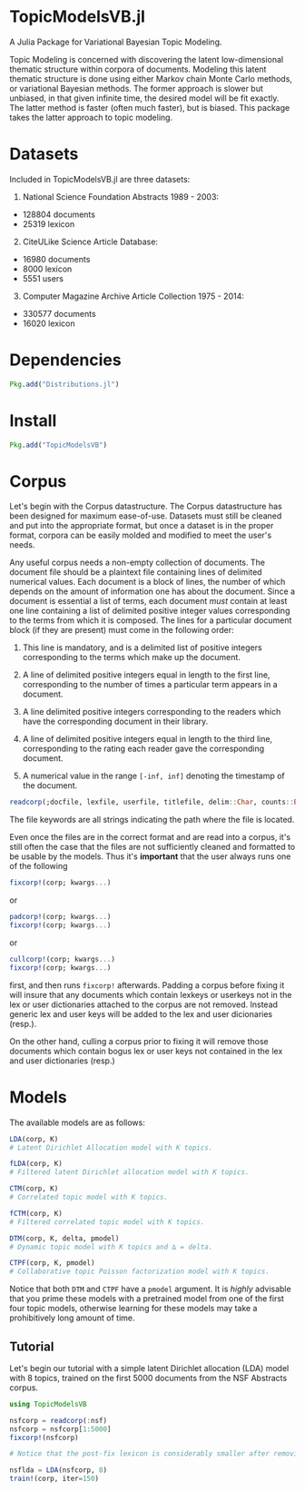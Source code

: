 # TopicModelsVB.jl
A Julia Package for Variational Bayesian Topic Modeling.

Topic Modeling is concerned with discovering the latent low-dimensional thematic structure within corpora of documents.  Modeling this latent thematic structure is done using either Markov chain Monte Carlo methods, or variational Bayesian methods.  The former approach is slower but unbiased, in that given infinite time, the desired model will be fit exactly.  The latter method is faster (often much faster), but is biased.  This package takes the latter approach to topic modeling.

# Datasets
Included in TopicModelsVB.jl are three datasets:

1. National Science Foundation Abstracts 1989 - 2003:
  * 128804 documents
  * 25319 lexicon

2. CiteULike Science Article Database:
  * 16980 documents
  * 8000 lexicon
  * 5551 users

3. Computer Magazine Archive Article Collection 1975 - 2014:
  * 330577 documents
  * 16020 lexicon

# Dependencies
```julia
Pkg.add("Distributions.jl")
```

# Install
```julia
Pkg.add("TopicModelsVB")
```

# Corpus
Let's begin with the Corpus datastructure.  The Corpus datastructure has been designed for maximum ease-of-use.  Datasets must still be cleaned and put into the appropriate format, but once a dataset is in the proper format, corpora can be easily molded and modified to meet the user's needs.

Any useful corpus needs a non-empty collection of documents.  The document file should be a plaintext file containing lines of delimited numerical values.  Each document is a block of lines, the number of which depends on the amount of information one has about the document.  Since a document is essential a list of terms, each document *must* contain at least one line containing a list of delimited positive integer values corresponding to the terms from which it is composed.  The lines for a particular document block (if they are present) must come in the following order:

1. This line is mandatory, and is a delimited list of positive integers corresponding to the terms which make up the document.

2. A line of delimited positive integers equal in length to the first line, corresponding to the number of times a particular term appears in a document.

3. A line delimited positive integers corresponding to the readers which have the corresponding document in their library.

4. A line of delimited positive integers equal in length to the third line, corresponding to the rating each reader gave the corresponding document.

5. A numerical value in the range ```[-inf, inf]``` denoting the timestamp of the document.

```julia
readcorp(;docfile, lexfile, userfile, titlefile, delim::Char, counts::Bool, readers::Bool, ratings::Bool, stamps::Bool)
```

The file keywords are all strings indicating the path where the file is located.

Even once the files are in the correct format and are read into a corpus, it's still often the case that the files are not sufficiently cleaned and formatted to be usable by the models.  Thus it's **important** that the user always runs one of the following
```julia
fixcorp!(corp; kwargs...)
```
or
```julia
padcorp!(corp; kwargs...)
fixcorp!(corp; kwargs...)
```
or
```julia
cullcorp!(corp; kwargs...)
fixcorp!(corp; kwargs...)
```
first, and then runs ```fixcorp!``` afterwards.  Padding a corpus before fixing it will insure that any documents which contain lexkeys or userkeys not in the lex or user dictionaries attached to the corpus are not removed.  Instead generic lex and user keys will be added to the lex and user dicionaries (resp.).

On the other hand, culling a corpus prior to fixing it will remove those documents which contain bogus lex or user keys not contained in the lex and user dictionaries (resp.)

# Models
The available models are as follows:
```julia
LDA(corp, K)
# Latent Dirichlet Allocation model with K topics.

fLDA(corp, K)
# Filtered latent Dirichlet allocation model with K topics.

CTM(corp, K)
# Correlated topic model with K topics.

fCTM(corp, K)
# Filtered correlated topic model with K topics.

DTM(corp, K, delta, pmodel)
# Dynamic topic model with K topics and ∆ = delta.

CTPF(corp, K, pmodel)
# Collaborative topic Poisson factorization model with K topics.
```

Notice that both ```DTM``` and ```CTPF``` have a ```pmodel``` argument.  It is *highly* advisable that you prime these models with a pretrained model from one of the first four topic models, otherwise learning for these models may take a prohibitively long amount of time.

## Tutorial
Let's begin our tutorial with a simple latent Dirichlet allocation (LDA) model with 8 topics, trained on the first 5000 documents from the NSF Abstracts corpus.
```julia
using TopicModelsVB

nsfcorp = readcorp(:nsf)
nsfcorp = nsfcorp[1:5000]
fixcorp!(nsfcorp)

# Notice that the post-fix lexicon is considerably smaller after removing all but the first 5000 docs.

nsflda = LDA(nsfcorp, 8)
train!(corp, iter=150)
```

